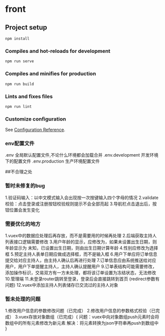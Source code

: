 # front

## Project setup
```
npm install
```

### Compiles and hot-reloads for development
```
npm run serve
```

### Compiles and minifies for production
```
npm run build
```

### Lints and fixes files
```
npm run lint
```

### Customize configuration
See [Configuration Reference](https://cli.vuejs.org/config/).

### env配置文件
.env 全局默认配置文件,不论什么环境都会加载合并
.env.development 开发环境下的配置文件
.env.production 生产环境配置文件

##不合理之处
### 暂时未修复的bug
1.验证码输入：以中文模式输入会出现按一次按键输入四个字母的情况
2.validate校验：点击登录或注册按钮校验规则提示不会全部亮起
3.导航栏点击退出后，按钮位置会发生变化
### 需要优化的地方
1.vuex中的数据应处理后再存放，而不是需要用的时候再处理
2.后端获取主持人列表接口逻辑需要修改
3.用户年龄的显示，应修改为，如果未设置出生日期，则年龄显示为 未知，已设置出生日期，则由出生日期计算年龄
4.性别应修改为选择框
5.预定主持人表单日期应做成选择框，而不是输入框
6.用户下单应将订单信息提交给对应主持人，由主持人确认后再进行处理
7.订单信息应由系统推送给对应用户，用户下单提醒主持人，主持人确认提醒用户
9.订单表结构可能需要修改，添加操作标识，交易双方有一方未处理，都将该订单设置为冻结状态，无法修改
10.管理端
11.未登录router跳转至登录，登录后会直接跳转到首页 (redirect参数有问题)
12.vuex中添加主持人列表储存已交流过的主持人对象
### 暂未处理的问题
1.修改用户信息的参数修改问题（已完成）
2.修改用户信息的参数格式校验（已完成）
3.vuex存放对象数组（已完成）{
    问题：vuex中向对象数组push元素时会将数组中的所有元素修改为新元素
    解决：将元素转换为json字符串再push到数组中
}
### 

